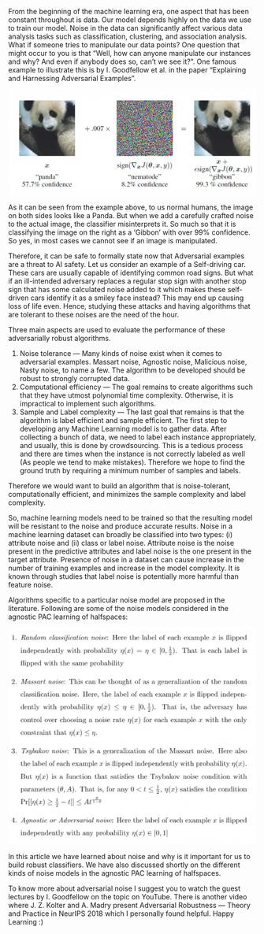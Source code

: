 <p>From the beginning of the machine learning era, one aspect that has been constant throughout is data. Our model depends highly on the data we use to train our model. Noise in the data can significantly affect various data analysis tasks such as classification, clustering, and association analysis. What if someone tries to manipulate our data points? One question that might occur to you is that “Well, how can anyone manipulate our instances and why? And even if anybody does so, can’t we see it?”. One famous example to illustrate this is by I. Goodfellow et al. in the paper “Explaining and Harnessing Adversarial Examples”.</p>

![Example](/assets/images/Adversarial_Panda_example.png)

<p>As it can be seen from the example above, to us normal humans, the image on both sides looks like a Panda. But when we add a carefully crafted noise to the actual image, the classifier misinterprets it. So much so that it is classifying the image on the right as a ‘Gibbon’ with over 99% confidence. So yes, in most cases we cannot see if an image is manipulated.</p>

<p>Therefore, it can be safe to formally state now that Adversarial examples are a threat to AI safety. Let us consider an example of a Self-driving car. These cars are usually capable of identifying common road signs. But what if an ill-intended adversary replaces a regular stop sign with another stop sign that has some calculated noise added to it which makes these self-driven cars identify it as a smiley face instead? This may end up causing loss of life even. Hence, studying these attacks and having algorithms that are tolerant to these noises are the need of the hour.</p>

<p>Three main aspects are used to evaluate the performance of these adversarially robust algorithms.</p>

1. Noise tolerance — Many kinds of noise exist when it comes to adversarial examples. Massart noise, Agnostic noise, Malicious noise, Nasty noise, to name a few. The algorithm to be developed should be robust to strongly corrupted data.
2. Computational efficiency — The goal remains to create algorithms such that they have utmost polynomial time complexity. Otherwise, it is impractical to implement such algorithms.
3. Sample and Label complexity — The last goal that remains is that the algorithm is label efficient and sample efficient. The first step to developing any Machine Learning model is to gather data. After collecting a bunch of data, we need to label each instance appropriately, and usually, this is done by crowdsourcing. This is a tedious process and there are times when the instance is not correctly labeled as well (As people we tend to make mistakes). Therefore we hope to find the ground truth by requiring a minimum number of samples and labels.

<p>Therefore we would want to build an algorithm that is noise-tolerant, computationally efficient, and minimizes the sample complexity and label complexity.
</p>

<p>So, machine learning models need to be trained so that the resulting model will be resistant to the noise and produce accurate results. Noise in a machine learning dataset can broadly be classified into two types: (i) attribute noise and (ii) class or label noise. Attribute noise is the noise present in the predictive attributes and label noise is the one present in the target attribute. Presence of noise in a dataset can cause increase in the number of training examples and increase in the model complexity. It is known through studies that label noise is potentially more harmful than feature noise.</p>

<p>Algorithms specific to a particular noise model are proposed in the literature. Following are some of the noise models considered in the agnostic PAC learning of halfspaces:
</p>

![Noise Models](assets/images/Noise_Models_PAC_learning_Halfspaces.png)

<p>In this article we have learned about noise and why is it important for us to build robust classifiers. We have also discussed shortly on the different kinds of noise models in the agnostic PAC learning of halfspaces.</p>

<p>To know more about adversarial noise I suggest you to watch the guest lectures by I. Goodfellow on the topic on YouTube. There is another video where J. Z. Kolter and A. Madry present Adversarial Robustness — Theory and Practice in NeurIPS 2018 which I personally found helpful. Happy Learning :)</p> 
